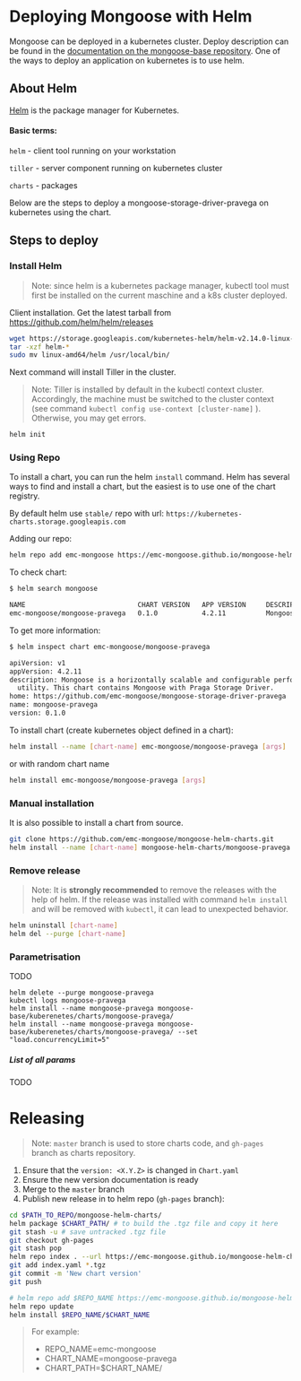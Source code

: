 # Deploying Mongoose with Helm

Mongoose can be deployed in a kubernetes cluster. Deploy description can be found in the [documentation on the mongoose-base repository](https://github.com/emc-mongoose/mongoose-base/tree/master/doc/deployment#kubernetes).
One of the ways to deploy an application on kubernetes is to use helm.

## About Helm

[Helm](https://helm.sh/docs/) is the package manager for Kubernetes. 

#### Basic terms:

`helm` - client tool running on your workstation

`tiller` - server component running on kubernetes cluster

`charts` - packages

Below are the steps to deploy a mongoose-storage-driver-pravega on kubernetes using the chart.

## Steps to deploy
### Install Helm

>Note: since helm is a kubernetes package manager, kubectl tool must first be installed on the current maschine and a k8s cluster deployed.

Сlient installation.
Get the latest tarball from https://github.com/helm/helm/releases

```bash
wget https://storage.googleapis.com/kubernetes-helm/helm-v2.14.0-linux-amd64.tar.gz
tar -xzf helm-*
sudo mv linux-amd64/helm /usr/local/bin/
```
Next command will install Tiller in the cluster. 
>Note: Tiller is installed by default in the kubectl context cluster. Accordingly, the machine must be switched to the cluster context (see command `kubectl config use-context [cluster-name]` ). Otherwise, you may get errors.
```bash
helm init
```

### Using Repo

To install a chart, you can run the helm `install` command. Helm has several ways to find and install a chart, but the easiest is to use one of the chart registry.

By default helm use `stable/` repo with url: `https://kubernetes-charts.storage.googleapis.com`

Adding our repo:

```bash
helm repo add emc-mongoose https://emc-mongoose.github.io/mongoose-helm-charts/
```
To check chart:
```bash
$ helm search mongoose

NAME                            CHART VERSION   APP VERSION     DESCRIPTION
emc-mongoose/mongoose-pravega   0.1.0           4.2.11          Mongoose is a horizontally scalable and configurable perf...
```
To get more information:
```bash
$ helm inspect chart emc-mongoose/mongoose-pravega

apiVersion: v1
appVersion: 4.2.11
description: Mongoose is a horizontally scalable and configurable performance testing
  utility. This chart contains Mongoose with Praga Storage Driver.
home: https://github.com/emc-mongoose/mongoose-storage-driver-pravega
name: mongoose-pravega
version: 0.1.0
```
To install chart (create kubernetes object defined in a chart):
```bash
helm install --name [chart-name] emc-mongoose/mongoose-pravega [args]
```
or with random chart name
```bash
helm install emc-mongoose/mongoose-pravega [args]
```

### Manual installation

It is also possible to install a chart from source.

```bash
git clone https://github.com/emc-mongoose/mongoose-helm-charts.git
helm install --name [chart-name] mongoose-helm-charts/mongoose-pravega
```

### Remove release

>Note: It is **strongly recommended** to remove the releases with the help of helm. If the release was installed with command `helm install` and will be removed with `kubectl`, it can lead to unexpected behavior.

```bash
helm uninstall [chart-name]
helm del --purge [chart-name]
```

### Parametrisation
TODO
```
helm delete --purge mongoose-pravega
kubectl logs mongoose-pravega
helm install --name mongoose-pravega mongoose-base/kuberenetes/charts/mongoose-pravega/
helm install --name mongoose-pravega mongoose-base/kuberenetes/charts/mongoose-pravega/ --set "load.concurrencyLimit=5"
```

##### List of all params

TODO

# Releasing

>Note: `master` branch is used to store charts code, and `gh-pages` branch as charts repository.

1) Ensure that the `version: <X.Y.Z>` is changed in `Chart.yaml` 
2) Ensure the new version documentation is ready
3) Merge to the `master` branch
4) Publish new release in to helm repo (`gh-pages` branch):
```bash
cd $PATH_TO_REPO/mongoose-helm-charts/
helm package $CHART_PATH/ # to build the .tgz file and copy it here
git stash -u # save untracked .tgz file
git checkout gh-pages
git stash pop
helm repo index . --url https://emc-mongoose.github.io/mongoose-helm-charts/ # create or update the index.yaml for repo
git add index.yaml *.tgz
git commit -m 'New chart version'
git push

# helm repo add $REPO_NAME https://emc-mongoose.github.io/mongoose-helm-charts/ 
helm repo update
helm install $REPO_NAME/$CHART_NAME
```
>For example: 
>* REPO_NAME=emc-mongoose
>* CHART_NAME=mongoose-pravega
>* CHART_PATH=$CHART_NAME/